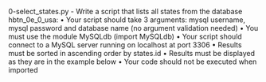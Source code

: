 0-select_states.py - Write a script that lists all states from the database hbtn_0e_0_usa:
    • Your script should take 3 arguments: mysql username, mysql password and database name (no argument validation needed)
    • You must use the module MySQLdb (import MySQLdb)
    • Your script should connect to a MySQL server running on localhost at port 3306
    • Results must be sorted in ascending order by states.id
    • Results must be displayed as they are in the example below
    • Your code should not be executed when imported

